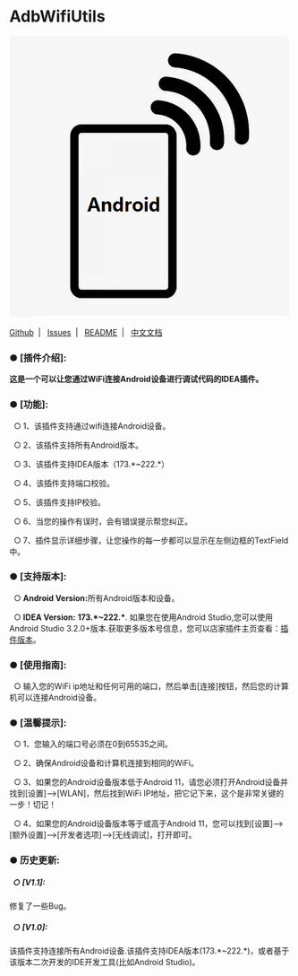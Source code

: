 

# AdbWifiUtils

![logo](/src/main/resources/icons/logo500.png)

<p></p>
<div>
  <a href="https://github.com/AweiLoveAndroid/AndroidAdbWifiUtils">Github</a>&nbsp;&nbsp;|
  &nbsp;&nbsp;<a href="https://github.com/AweiLoveAndroid/AndroidAdbWifiUtils/issues">Issues</a>&nbsp;&nbsp;|
  &nbsp;&nbsp;<a href="https://github.com/AweiLoveAndroid/AndroidAdbWifiUtils/blob/main/README.md">README</a>&nbsp;&nbsp;|
  &nbsp;&nbsp;<a href="https://github.com/AweiLoveAndroid/AndroidAdbWifiUtils/blob/main/README_CN.md">中文文档</a>
</div>
<p></p>

<div><h3>● [插件介绍]:</h3></div>
<p></p>
<b>这是一个可以让您通过WiFi连接Android设备进行调试代码的IDEA插件。</b>
<p></p>
<div><h3>● [功能]:</h3></div>
<p>&nbsp;&nbsp;○ 1、该插件支持通过wifi连接Android设备。</p>
<p></p>
&nbsp;&nbsp;○ 2、该插件支持所有Android版本。
<p></p>
&nbsp;&nbsp;○ 3、该插件支持IDEA版本（173.*~222.*）
<p></p>
&nbsp;&nbsp;○ 4、该插件支持端口校验。
<p></p>
&nbsp;&nbsp;○ 5、该插件支持IP校验。
<p></p>
&nbsp;&nbsp;○ 6、当您的操作有误时，会有错误提示帮您纠正。
<p></p>
&nbsp;&nbsp;○ 7、插件显示详细步骤，让您操作的每一步都可以显示在左侧边框的TextField中。
<p></p>
<div><h3>● [支持版本]:</h3></div>
<p></p>
<div>&nbsp;&nbsp;○ <b>Android Version:</b>所有Android版本和设备。</div>
<p></p>
<div>&nbsp;&nbsp;○ <b>IDEA Version:</b> <b>173.*~222.*</b>. 如果您在使用Android Studio,您可以使用Android Studio 3.2.0+版本.获取更多版本号信息，您可以店家插件主页查看：<a href="https://plugins.jetbrains.com/plugin/19898-adbwifiutils/versions">插件版本</a>。</div>
<p></p>
<div><h3>● [使用指南]:</h3></div>
&nbsp;&nbsp;○ 输入您的WiFi ip地址和任何可用的端口，然后单击[连接]按钮，然后您的计算机可以连接Android设备。
<p></p>
<div><h3>● [温馨提示]:</h3></div>
&nbsp;&nbsp;○ 1、您输入的端口号必须在0到65535之间。
<p></p>
&nbsp;&nbsp;○ 2、确保Android设备和计算机连接到相同的WiFi。
<p></p>
&nbsp;&nbsp;○ 3、如果您的Android设备版本低于Android 11，请您必须打开Android设备并找到[设置]-->[WLAN]，然后找到WiFi IP地址，把它记下来，这个是非常关键的一步！切记！
<p></p>
&nbsp;&nbsp;○ 4、如果您的Android设备版本等于或高于Android 11，您可以找到[设置]-->[额外设置]-->[开发者选项]-->[无线调试]，打开即可。
<p></p>

<div><h3>● 历史更新:</h3></div>

<div><h5>&nbsp;&nbsp;○ [V1.1]:</h5></div>
<p></p>
<div>修复了一些Bug。</div>
<p></p>


<div><h5>&nbsp;&nbsp;○ [V1.0]:</h5></div>
<p></p>
<div>该插件支持连接所有Android设备.该插件支持IDEA版本(173.*~222.*)，或者基于该版本二次开发的IDE开发工具(比如Android Studio)。</div>
<p></p>

